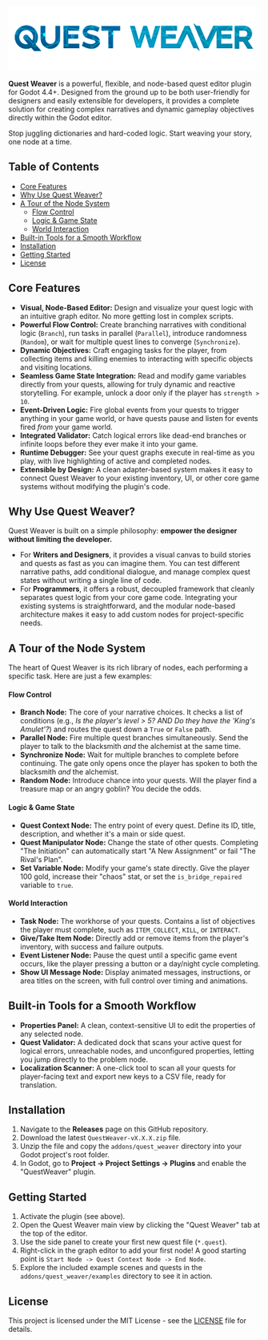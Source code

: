 <img src="docs/media/logo_banner_questWeaver.png" width="512" height="128">

**Quest Weaver** is a powerful, flexible, and node-based quest editor plugin for Godot 4.4+. Designed from the ground up to be both user-friendly for designers and easily extensible for developers, it provides a complete solution for creating complex narratives and dynamic gameplay objectives directly within the Godot editor.

Stop juggling dictionaries and hard-coded logic. Start weaving your story, one node at a time.

## Table of Contents

-   [Core Features](#core-features)
-   [Why Use Quest Weaver?](#why-use-quest-weaver)
-   [A Tour of the Node System](#a-tour-of-the-node-system)
	-   [Flow Control](#flow-control)
	-   [Logic & Game State](#logic--game-state)
	-   [World Interaction](#world-interaction)
-   [Built-in Tools for a Smooth Workflow](#built-in-tools-for-a-smooth-workflow)
-   [Installation](#installation)
-   [Getting Started](#getting-started)
-   [License](#license)

## Core Features

*   **Visual, Node-Based Editor:** Design and visualize your quest logic with an intuitive graph editor. No more getting lost in complex scripts.
*   **Powerful Flow Control:** Create branching narratives with conditional logic (`Branch`), run tasks in parallel (`Parallel`), introduce randomness (`Random`), or wait for multiple quest lines to converge (`Synchronize`).
*   **Dynamic Objectives:** Craft engaging tasks for the player, from collecting items and killing enemies to interacting with specific objects and visiting locations.
*   **Seamless Game State Integration:** Read and modify game variables directly from your quests, allowing for truly dynamic and reactive storytelling. For example, unlock a door only if the player has `strength > 10`.
*   **Event-Driven Logic:** Fire global events from your quests to trigger anything in your game world, or have quests pause and listen for events fired *from* your game world.
*   **Integrated Validator:** Catch logical errors like dead-end branches or infinite loops before they ever make it into your game.
*   **Runtime Debugger:** See your quest graphs execute in real-time as you play, with live highlighting of active and completed nodes.
*   **Extensible by Design:** A clean adapter-based system makes it easy to connect Quest Weaver to your existing inventory, UI, or other core game systems without modifying the plugin's code.

## Why Use Quest Weaver?

Quest Weaver is built on a simple philosophy: **empower the designer without limiting the developer.**

-   For **Writers and Designers**, it provides a visual canvas to build stories and quests as fast as you can imagine them. You can test different narrative paths, add conditional dialogue, and manage complex quest states without writing a single line of code.
-   For **Programmers**, it offers a robust, decoupled framework that cleanly separates quest logic from your core game code. Integrating your existing systems is straightforward, and the modular node-based architecture makes it easy to add custom nodes for project-specific needs.

## A Tour of the Node System

The heart of Quest Weaver is its rich library of nodes, each performing a specific task. Here are just a few examples:

#### Flow Control

-   **Branch Node:** The core of your narrative choices. It checks a list of conditions (e.g., *Is the player's level > 5? AND Do they have the 'King's Amulet'?*) and routes the quest down a `True` or `False` path.
-   **Parallel Node:** Fire multiple quest branches simultaneously. Send the player to talk to the blacksmith *and* the alchemist at the same time.
-   **Synchronize Node:** Wait for multiple branches to complete before continuing. The gate only opens once the player has spoken to both the blacksmith *and* the alchemist.
-   **Random Node:** Introduce chance into your quests. Will the player find a treasure map or an angry goblin? You decide the odds.

#### Logic & Game State

-   **Quest Context Node:** The entry point of every quest. Define its ID, title, description, and whether it's a main or side quest.
-   **Quest Manipulator Node:** Change the state of other quests. Completing "The Initiation" can automatically start "A New Assignment" or fail "The Rival's Plan".
-   **Set Variable Node:** Modify your game's state directly. Give the player 100 gold, increase their "chaos" stat, or set the `is_bridge_repaired` variable to `true`.

#### World Interaction

-   **Task Node:** The workhorse of your quests. Contains a list of objectives the player must complete, such as `ITEM_COLLECT`, `KILL`, or `INTERACT`.
-   **Give/Take Item Node:** Directly add or remove items from the player's inventory, with success and failure outputs.
-   **Event Listener Node:** Pause the quest until a specific game event occurs, like the player pressing a button or a day/night cycle completing.
-   **Show UI Message Node:** Display animated messages, instructions, or area titles on the screen, with full control over timing and animations.

## Built-in Tools for a Smooth Workflow

-   **Properties Panel:** A clean, context-sensitive UI to edit the properties of any selected node.
-   **Quest Validator:** A dedicated dock that scans your active quest for logical errors, unreachable nodes, and unconfigured properties, letting you jump directly to the problem node.
-   **Localization Scanner:** A one-click tool to scan all your quests for player-facing text and export new keys to a CSV file, ready for translation.

## Installation

1.  Navigate to the **Releases** page on this GitHub repository.
2.  Download the latest `QuestWeaver-vX.X.X.zip` file.
3.  Unzip the file and copy the `addons/quest_weaver` directory into your Godot project's root folder.
4.  In Godot, go to **Project -> Project Settings -> Plugins** and enable the "QuestWeaver" plugin.

## Getting Started

1.  Activate the plugin (see above).
2.  Open the Quest Weaver main view by clicking the "Quest Weaver" tab at the top of the editor.
3.  Use the side panel to create your first new quest file (`*.quest`).
4.  Right-click in the graph editor to add your first node! A good starting point is `Start Node -> Quest Context Node -> End Node`.
5.  Explore the included example scenes and quests in the `addons/quest_weaver/examples` directory to see it in action.

## License

This project is licensed under the MIT License - see the [LICENSE](LICENSE) file for details.

